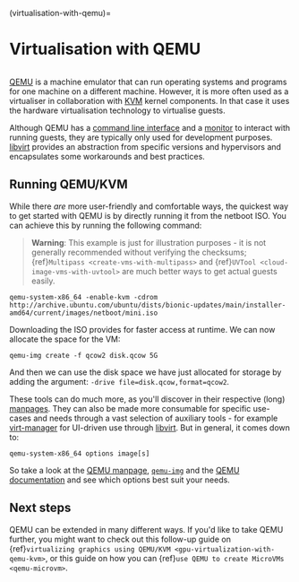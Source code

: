 (virtualisation-with-qemu)=
# Virtualisation with QEMU

```{include} notices/qemu-user-group-notice.txt
```

[QEMU](http://wiki.qemu.org/Main_Page) is a machine emulator that can run operating systems and programs for one machine on a different machine. However, it is more often used as a virtualiser in collaboration with [KVM](https://www.linux-kvm.org/page/Main_Page) kernel components. In that case it uses the hardware virtualisation technology to virtualise guests.

Although QEMU has a [command line interface](https://qemu-project.gitlab.io/qemu/system/invocation.html ) and a [monitor](https://qemu-project.gitlab.io/qemu/system/monitor.html) to interact with running guests, they are typically only used for development purposes. [libvirt]( libvirt.md) provides an abstraction from specific versions and hypervisors and encapsulates some workarounds and best practices.

## Running QEMU/KVM

While there *are* more user-friendly and comfortable ways, the quickest way to get started with QEMU is by directly running it from the netboot ISO. You can achieve this by running the following command:

> **Warning**: 
> This example is just for illustration purposes - it is not generally recommended without verifying the checksums; {ref}`Multipass <create-vms-with-multipass>` and {ref}`UVTool <cloud-image-vms-with-uvtool>` are much better ways to get actual guests easily.

```shell
qemu-system-x86_64 -enable-kvm -cdrom http://archive.ubuntu.com/ubuntu/dists/bionic-updates/main/installer-amd64/current/images/netboot/mini.iso
```

Downloading the ISO provides for faster access at runtime. We can now allocate the space for the VM:

```shell
qemu-img create -f qcow2 disk.qcow 5G
```

And then we can use the disk space we have just allocated for storage by adding the argument: `-drive file=disk.qcow,format=qcow2`.

These tools can do much more, as you'll discover in their respective (long) [manpages](https://manpages.ubuntu.com/). They can also be made more consumable for specific use-cases and needs through a vast selection of auxiliary tools - for example [virt-manager](https://virt-manager.org/) for UI-driven use through [libvirt](https://libvirt.org/). But in general, it comes down to:

```shell
qemu-system-x86_64 options image[s]
```

So take a look at the [QEMU manpage](http://manpages.ubuntu.com/manpages/bionic/man1/qemu-system.1.html), [`qemu-img`](http://manpages.ubuntu.com/manpages/bionic/man1/qemu-img.1.html) and the [QEMU documentation](https://www.qemu.org/documentation/) and see which options best suit your needs.

## Next steps

QEMU can be extended in many different ways. If you'd like to take QEMU further, you might want to check out this follow-up guide on {ref}`virtualizing graphics using QEMU/KVM <gpu-virtualization-with-qemu-kvm>`, or this guide on how you can {ref}`use QEMU to create MicroVMs <qemu-microvm>`.
